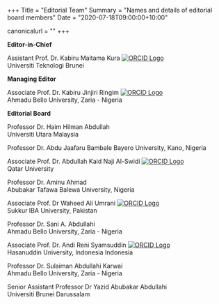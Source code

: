 +++
Title = "Editorial Team"
Summary = "Names and details of editorial board members"
Date = "2020-07-18T09:00:00+10:00"

canonicalurl = ""
+++

**Editor-in-Chief**

Assistant Prof. Dr. Kabiru Maitama Kura [![ORCID Logo](/img/orcid.png)](https://orcid.org/0000-0001-7863-2604)  
Universiti Teknologi Brunei

**Managing Editor**

Associate Prof. Dr. Kabiru Jinjiri Ringim [![ORCID Logo](/img/orcid.png)](https://orcid.org/0000-0002-4708-231X)       
Ahmadu Bello University, Zaria - Nigeria

**Editorial Board**

Professor Dr. Haim Hilman Abdullah             
Universiti Utara Malaysia

Professor Dr. Abdu Jaafaru Bambale
Bayero University, Kano, Nigeria

Associate Prof. Dr. Abdullah Kaid Naji Al-Swidi [![ORCID Logo](/img/orcid.png)](https://orcid.org/0000-0002-1718-0269)                         
Qatar University

Professor Dr. Aminu Ahmad          
Abubakar Tafawa Balewa University, Nigeria

Associate Prof. Dr Waheed Ali Umrani [![ORCID Logo](/img/orcid.png)](https://orcid.org/0000-0001-9835-3979)                          
Sukkur IBA University, Pakistan

Professor Dr. Sani A. Abdullahi       
Ahmadu Bello University, Zaria - Nigeria

Associate Prof. Dr. Andi Reni Syamsuddin [![ORCID Logo](/img/orcid.png)](https://orcid.org/0000-0001-9835-3979)                          
Hasanuddin University, Indonesia Indonesia

Professor Dr. Sulaiman Abdullahi Karwai       
Ahmadu Bello University, Zaria - Nigeria

Senior Assistant Professor Dr Yazid Abubakar Abdullahi     
Universiti Brunei Darussalam


